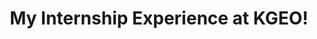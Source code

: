 ---
title: My Internship Experience at KGEO!
tags: [Experience, Internship, Geospatial]
style: 
color: 
description: My overall experience during the six-month research internship at the Geospatial Engineering and Innovation Center (KGEO), King Mongkut’s University of Technology Thonburi (KMUTT), Thailand, focused on the application of deep learning for drought forecasting. The internship involved utilizing long-term climate and geospatial data to develop predictive models for more accurate drought predictions.
external_url: https://medium.com/@mellisadmyn/my-internship-experience-at-kgeo-9cadb2a0eabc
---